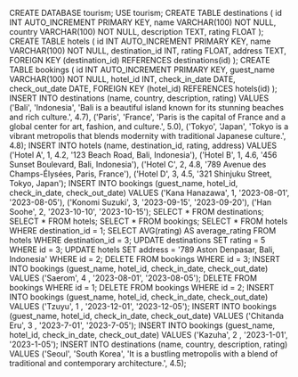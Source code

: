 CREATE DATABASE tourism;
USE tourism;
CREATE TABLE destinations (
    id INT AUTO_INCREMENT PRIMARY KEY,
    name VARCHAR(100) NOT NULL,
    country VARCHAR(100) NOT NULL,
    description TEXT,
    rating FLOAT
);
CREATE TABLE hotels (
    id INT AUTO_INCREMENT PRIMARY KEY,
    name VARCHAR(100) NOT NULL,
    destination_id INT,
    rating FLOAT,
    address TEXT,
    FOREIGN KEY (destination_id) REFERENCES destinations(id)
);
CREATE TABLE bookings (
    id INT AUTO_INCREMENT PRIMARY KEY,
    guest_name VARCHAR(100) NOT NULL,
    hotel_id INT,
    check_in_date DATE,
    check_out_date DATE,
    FOREIGN KEY (hotel_id) REFERENCES hotels(id)
);
INSERT INTO destinations (name, country, description, rating)
VALUES
    ('Bali', 'Indonesia', 'Bali is a beautiful island known for its stunning beaches and rich culture.', 4.7),
    ('Paris', 'France', 'Paris is the capital of France and a global center for art, fashion, and culture.', 5.0),
    ('Tokyo', 'Japan', 'Tokyo is a vibrant metropolis that blends modernity with traditional Japanese culture.', 4.8);
INSERT INTO hotels (name, destination_id, rating, address)
VALUES
    ('Hotel A', 1, 4.2, '123 Beach Road, Bali, Indonesia'),
    ('Hotel B', 1, 4.6, '456 Sunset Boulevard, Bali, Indonesia'),
    ('Hotel C', 2, 4.8, '789 Avenue des Champs-Élysées, Paris, France'),
    ('Hotel D', 3, 4.5, '321 Shinjuku Street, Tokyo, Japan');
INSERT INTO bookings (guest_name, hotel_id, check_in_date, check_out_date)
VALUES
    ('Kana Hanazawa', 1, '2023-08-01', '2023-08-05'),
    ('Konomi Suzuki', 3, '2023-09-15', '2023-09-20'),
    ('Han Soohe', 2, '2023-10-10', '2023-10-15');
SELECT * FROM destinations;
SELECT * FROM hotels;
SELECT * FROM bookings;
SELECT * FROM hotels WHERE destination_id = 1;
SELECT AVG(rating) AS average_rating FROM hotels WHERE destination_id = 3;
UPDATE destinations SET rating = 5 WHERE id = 3;
UPDATE hotels SET address = '789 Aston Denpasar, Bali, Indonesia' WHERE id = 2;
DELETE FROM bookings WHERE id = 3;
INSERT INTO bookings (guest_name, hotel_id, check_in_date, check_out_date)
VALUES ('Saerom', 4 , '2023-08-01', '2023-08-05');
DELETE FROM bookings WHERE id = 1;
DELETE FROM bookings WHERE id = 2;
INSERT INTO bookings (guest_name, hotel_id, check_in_date, check_out_date)
VALUES ('Tzuyu', 1 , '2023-12-01', '2023-12-05');
INSERT INTO bookings (guest_name, hotel_id, check_in_date, check_out_date)
VALUES ('Chitanda Eru', 3 , '2023-7-01', '2023-7-05');
INSERT INTO bookings (guest_name, hotel_id, check_in_date, check_out_date)
VALUES ('Kazuha', 2 , '2023-1-01', '2023-1-05');
INSERT INTO destinations (name, country, description, rating)
VALUES ('Seoul', 'South Korea', 'It is a bustling metropolis with a blend of traditional and contemporary architecture.', 4.5);
